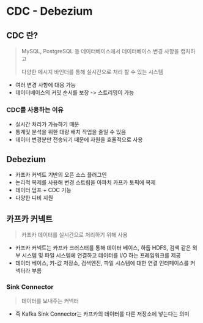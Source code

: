 # CDC - Debezium

## CDC 란?

> MySQL, PostgreSQL 등 데이터베이스에서 데이터베이스 변경 사항을 캡처하고 
>
> 다양한 메시지 바인더를 통해 실시간으로 처리 할 수 있는 시스템

* 여러 변경 사항에 대응 가능
* 데이터베이스의 커밋 순서를 보장 -> 스트리밍이 가능



### CDC를 사용하는 이유

* 실시간 처리가 가능하기 때문
* 통계및 분석을 위한 대량 배치 작업을 줄일 수 있음
* 데이터 변경분만 전송되기 때문에 자원을 효율적으로 사용



## Debezium

* 카프카 커넥트 기반의 오픈 소스 플러그인
* 논리적 복제를 사용해 변경 스트림을 아파치 카프카 토픽에 복제
* 데이터 덤프 + CDC 기능
* 다양한 디비 지원



## 카프카 커넥트

> 카프카 데이터를 실시간으로 처리하기 위해 사용

* 카프카 커넥트는 카프카 크러스터를 통해 데이터 베이스, 하둡 HDFS, 검색 같은 외부 시스템 및 파일 시스템에 연결하고 데이터를 I/O 하는 프레임워크를 제공
* 데이터 베이스, 키-값 저장소, 검색엔진, 파일 시스템에 대한 연결 인터페이스를 커넥터라 부름



### Sink Connector

> 데이터를 보내주는 커넥터

* 즉 Kafka Sink Connector는 카프카의 데이터를 다른 저장소에 넣는다는 의미
